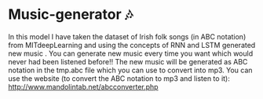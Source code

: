# Music-generator 🎶

In this model I have taken the dataset of Irish folk songs (in ABC notation) from MITdeepLearning and using the concepts of RNN and LSTM generated new music .
You can generate new music every time you want which would never had been listened before!!
The new music will be generated as ABC notation in the tmp.abc file which you can use to convert into mp3.
You can use the website (to convert the ABC notation to mp3 and listen to it): http://www.mandolintab.net/abcconverter.php
